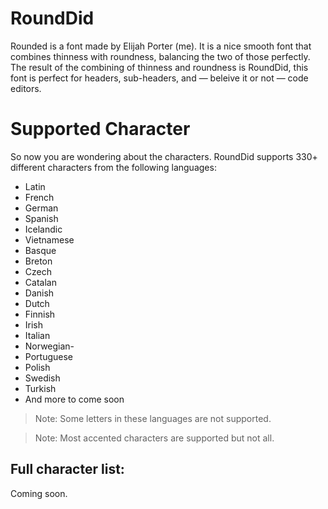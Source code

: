 # RoundDid
Rounded is a font made by Elijah Porter (me). It is a nice smooth font that combines thinness with roundness, balancing the two of those perfectly. The result of the combining of thinness and roundness is RoundDid, this font is perfect for headers, sub-headers, and — beleive it or not — code editors.

# Supported Character
So now you are wondering about the characters. RoundDid supports 330+ different characters from the following languages:
 - Latin
 - French
 - German
 - Spanish
 - Icelandic
 - Vietnamese
 - Basque
 - Breton
 - Czech
 - Catalan
 - Danish
 - Dutch
 - Finnish
 - Irish
 - Italian
 - Norwegian- 
 - Portuguese
 - Polish
 - Swedish
 - Turkish
 - And more to come soon

> Note: Some letters in these languages are not supported.

> Note: Most accented characters are supported but not all.

## Full character list:
Coming soon.
